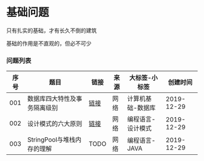 # 基础问题

只有扎实的基础，才有长久不倒的建筑

基础的作用是不直观的，但必不可少

### 问题列表

|序号|题目|链接|来源|大标签-小标签|创建时间
|--|--|--|--|--|--|
|001|数据库四大特性及事务隔离级别|[链接](https://github.com/peteryuanpan/notebook/blob/master/DATABASE/数据库四大特性及事物隔离级别.md)|网络|计算机基础-数据库|2019-12-29|
|002|设计模式的六大原则|[链接](https://github.com/peteryuanpan/notebook/tree/master/DESIGN_PATTER/设计模式的六大原则.md)|网络|编程语言-设计模式|2019-12-29|
|003|StringPool与堆栈内存的理解|TODO|网络|编程语言-JAVA|2019-12-29|
